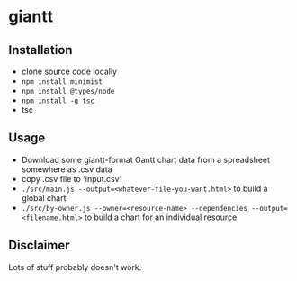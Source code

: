 # giantt

## Installation

* clone source code locally
* `npm install minimist`
* `npm install @types/node`
* `npm install -g tsc`
* tsc

## Usage

 * Download some giantt-format Gantt chart data from a spreadsheet somewhere as .csv data
 * copy .csv file to 'input.csv'
 * `./src/main.js --output=<whatever-file-you-want.html>` to build a global chart
 * `./src/by-owner.js --owner=<resource-name> --dependencies --output=<filename.html>` to build a chart for an individual resource
 
 ## Disclaimer
 
 Lots of stuff probably doesn't work.
